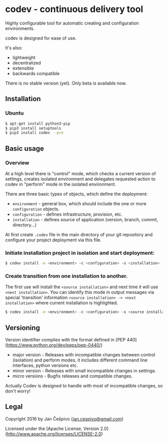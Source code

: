 # codev - continuous delivery tool

Highly configurable tool for automatic creating and configuration environments.

codev is designed for ease of use.

It's also:

 * lightweight
 * decentralized
 * extensible
 * backwards compatible

There is no stable version (yet). Only beta is available now.

## Installation

### Ubuntu
```bash
$ apt-get install python3-pip
$ pip3 install setuptools
$ pip3 install codev --pre
```

## Basic usage

### Overview
At a high level there is "control" mode, which checks a current version of settings, creates isolated environment and delegates requested action to codev in "perform" mode in the isolated environment.

There are three basic types of objects, which define the deployment:

 - `environment` - general box, which should include the one or more `configuration` objects. 
 - `configuration` - defines infrastructure, provision, etc.
 - `installation` - defines source of application (version, branch, commit, directory...)

At first create `.codev` file in the main directory of your git repository and configure your project deployment via this file. <!--- TODO link to docs -->

### Initiate installation project in isolation and start deployment:

```bash
$ codev install -e <environment> -c <configuration> -s <installation>
```

### Create transition from one installation to another.

The first use will install the `<source installation>` and next time it will use `<next installation>`.
You can identify this mode in output messages via special 'transition' information `<source installation> -> <next installation>` where current installation is highlighted.

```bash
$ codev install -e <environment> -c <configuration> -s <source installation> -n <next installation>
```
 
## Versioning

Version identifier complies with the format defined in [PEP 440] (https://www.python.org/dev/peps/pep-0440/)

  - major version - Releases with incompatible changes between control (isolation) and perform modes, it includes different command line interfaces, python versions etc.
  - minor version - Releases with small incompatible changes in settings.
  - micro versions - Bugfix releases and compatible changes.
  

Actually Codev is designed to handle with most of incompatible changes, so don't worry!

## Legal

Copyright 2016 by Jan Češpivo (jan.cespivo@gmail.com)

Licensed under the [Apache License, Version 2.0] (http://www.apache.org/licenses/LICENSE-2.0)
